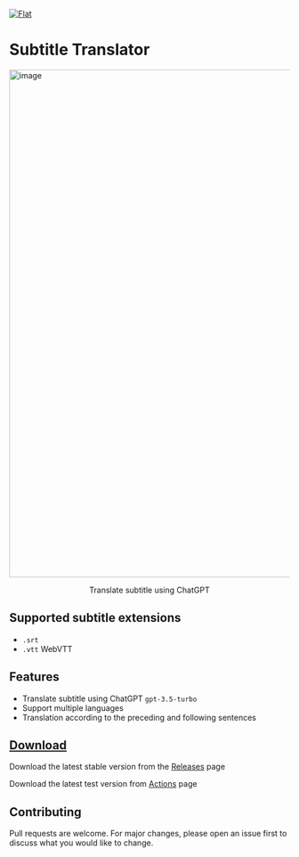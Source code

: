[![Flat](https://gnehs.github.io/made-with-pancake-badge/flat.svg)](https://pancake.tw)
# Subtitle Translator

<img width="912" alt="image" src="https://user-images.githubusercontent.com/16719720/223386955-6ea0bd08-5b4b-4879-aa1a-0248cfef7432.png">
<p align="center">
  Translate subtitle using ChatGPT
</p>

## Supported subtitle extensions
- `.srt`
- `.vtt` WebVTT

## Features
- Translate subtitle using ChatGPT `gpt-3.5-turbo`
- Support multiple languages
- Translation according to the preceding and following sentences
## [Download](https://github.com/gnehs/subtitle-translator-electron/releases/latest)
Download the latest stable version from the
[Releases](https://github.com/gnehs/subtitle-translator-electron/releases/latest)
page

Download the latest test version from
[Actions](https://github.com/gnehs/subtitle-translator-electron/actions)
page

## Contributing
Pull requests are welcome. For major changes, please open an issue first to discuss what you would like to change.